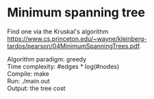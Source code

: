 # Minimum spanning tree

Find one via the Kruskal's algorithm https://www.cs.princeton.edu/~wayne/kleinberg-tardos/pearson/04MinimumSpanningTrees.pdf.

Algorithm paradigm: greedy  
Time complexity: #edges * log(#nodes)  
Compile: make  
Run: ./main.out  
Output: the tree cost
